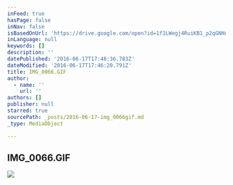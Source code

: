 ```yaml
---
inFeed: true
hasPage: false
inNav: false
isBasedOnUrl: 'https://drive.google.com/open?id=1f1LWegj4RuiKB1_p2qGNHnmqg0njeEq9Gg'
inLanguage: null
keywords: []
description: ''
datePublished: '2016-06-17T17:46:36.783Z'
dateModified: '2016-06-17T17:46:20.791Z'
title: IMG_0066.GIF
author:
  - name: ''
    url: ''
authors: []
publisher: null
starred: true
sourcePath: _posts/2016-06-17-img_0066gif.md
_type: MediaObject

---
```

<article style=""><h1>IMG_0066.GIF</h1><img src="https://imgflo.herokuapp.com/graph/vahj1ThiexotieMo/2d8e8f65308f5cc7710aba433292a4d8/noop?input=https%3A%2F%2Flh6.googleusercontent.com%2FNqk9ammN_mfFbKDccD1IshUHRKUGHlJ07jgiLPGbQADH3Ufo4_vQ8IC8WyES%3Dw1200-h630-p" /></article>